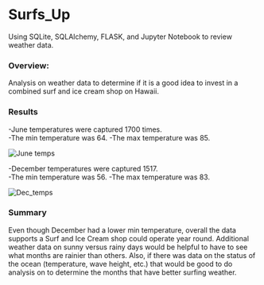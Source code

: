 # Surfs_Up
Using SQLite, SQLAlchemy, FLASK, and Jupyter Notebook to review weather data.

### Overview:
Analysis on weather data to determine if it is a good idea to invest in a combined surf and ice cream shop on Hawaii.

### Results
-June temperatures were captured 1700 times.  
-The min temperature was 64.
-The max temperature was 85.

![June temps](https://user-images.githubusercontent.com/95188079/154848761-d0dc8fde-ea46-40c3-851a-bda003c96999.png)


-December temperatures were captured 1517.  
-The min temperature was 56.
-The max temperature was 83.

![Dec_temps](https://user-images.githubusercontent.com/95188079/154848755-dcf0d366-6784-45dc-9597-d3bb36ce2971.png)


### Summary
Even though December had a lower min temperature, overall the data supports a Surf and Ice Cream shop could operate year round.  Additional weather data on sunny versus rainy days would be helpful to have to see what months are rainier than others.  Also, if there was data on the status of the ocean (temperature, wave height, etc.) that would be good to do analysis on to determine the months that have better surfing weather.
